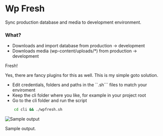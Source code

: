 # Wp Fresh

Sync production database and media to development environment.

### What?

+ Downloads and import database from production → development
+ Downloads media (wp-content/uploads/*) from production → development

Fresh!

Yes, there are fancy plugins for this as well. This is my simple goto solution.

+ Edit credentials, folders and paths in the ``.sh``` files to match your enviroment
+ Keep the cli folder where you like, for example in your project root
+ Go to the cli folder and run the script

```bash
	cd cli && ./wpfresh.sh
```

![Sample output](https://cloud.githubusercontent.com/assets/307676/9640777/6d9cc06c-51b3-11e5-91f2-5baf27b7abfe.png)

Sample output.